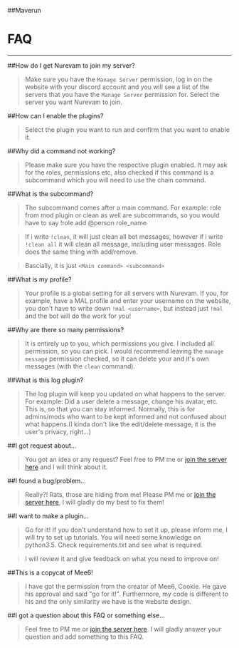 ##Maverun



# FAQ
---

##How do I get Nurevam to join my server?
>Make sure you have the `Manage Server` permission, log in on the website with your discord account and you will see a list of the servers that you have the `Manage Server` permission for.
Select the server you want Nurevam to join.

##How can I enable the plugins?
>Select the plugin you want to run and confirm that you want to enable it.

##Why did a command not working?
>Please make sure you have the respective plugin enabled. It may ask for the roles, permissions etc, also checked if this command is a subcommand which you will need to use the chain command.

##What is the subcommand?
>The subcommand comes after a main command. For example: role from mod plugin or clean as well are subcommands, so you would have to say !role add @person role_name

>If i write `!clean`, it will just clean all bot messages, however if i write `!clean all` it will clean all message, including user messages. Role does the same thing with add/remove.

>Bascially, it is just `<Main command> <subcommand>`

##What is my profile?
>Your profile is a global setting for all servers with Nurevam. If you, for example, have a MAL profile and enter your username on the website, you don't have to write down `!mal <username>`, but instead just `!mal` and the bot will do the work for you!

##Why are there so many permissions?
>It is entirely up to you, which permissions you give. I included all permission, so you can pick. I would recommend leaving the `manage message` permission checked, so it can delete your and it's own messages (with the `clean` command).

##What is this log plugin?
>The log plugin will keep you updated on what happens to the server. For example: Did a user delete a message, change his avatar, etc.
>This is, so that you can stay informed. Normally, this is for admins/mods who want to be kept informed and not confused about what happens.(I kinda don't like the edit/delete message, it is the user's privacy, right...)

##I got request about...
>You got an idea or any request? Feel free to PM me or [join the server here](https://discordapp.com/invite/010erZHcMcH15gTLZ) and I will think about it.

##I found a bug/problem...
>Really?! Rats, those are hiding from me! Please PM me or [join the server here](https://discordapp.com/invite/010erZHcMcH15gTLZ), I will gladly do my best to fix them! 

##I want to make a plugin...
>Go for it! If you don't understand how to set it up, please inform me, I will try to set up tutorials. You will need some knowledge on python3.5. Check requirements.txt and see what is required. 

>I will review it and give feedback on what you need to improve on!

##This is a copycat of Mee6!
>I have got the permission from the creator of Mee6, Cookie. He gave his approval and said "go for it!". Furthermore,  my code is  different to his and the only similarity we have is the website design.

##I got a question about this FAQ or something else...
>Feel free to PM me or [join the server here](https://discordapp.com/invite/010erZHcMcH15gTLZ). I will gladly answer your question and add something to this FAQ.
